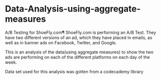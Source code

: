 # Data-Analysis-using-aggregate-measures

A/B Testing for ShoeFly.com¶
ShoeFly.com is performing an A/B Test. They have two different versions of an ad, which they have placed in emails, as well as in banner ads on Facebook, Twitter, and Google.

This is an analysis of the data(using aggregate measures) to show the two ads are performing on each of the different platforms on each day of the week.

Data set used for this analysis was gotten from a codecademy library
